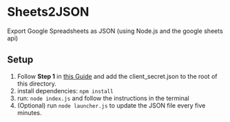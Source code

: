 # Sheets2JSON

Export Google Spreadsheets as JSON (using Node.js and the google sheets api)

## Setup

1. Follow **Step 1** in [this Guide](https://developers.google.com/sheets/api/quickstart/nodejs) and add the client_secret.json to the root of this directory.
2. install dependencies: `npm install`
3. run: `node index.js` and follow the instructions in the terminal
4. (Optional) run `node launcher.js` to update the JSON file every five minutes.
